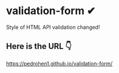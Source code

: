 # validation-form ✔
Style of HTML API validation changed!
## Here is the URL 👇
https://pedrohen1.github.io/validation-form/
